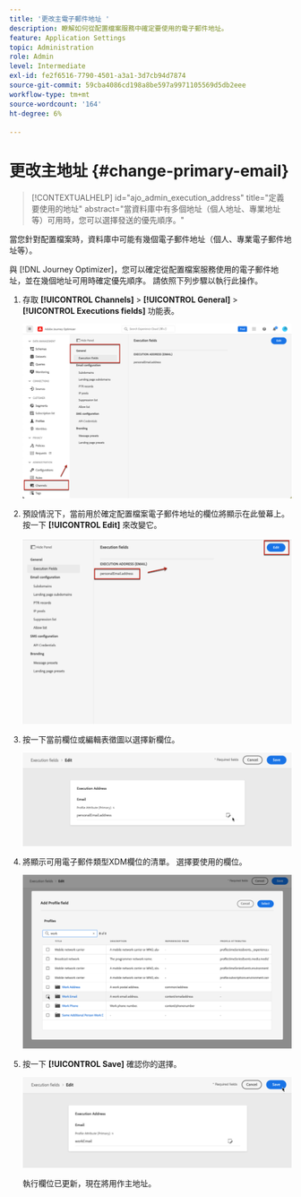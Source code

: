 ```yaml
---
title: '更改主電子郵件地址 '
description: 瞭解如何從配置檔案服務中確定要使用的電子郵件地址。
feature: Application Settings
topic: Administration
role: Admin
level: Intermediate
exl-id: fe2f6516-7790-4501-a3a1-3d7cb94d7874
source-git-commit: 59cba4086cd198a8be597a9971105569d5db2eee
workflow-type: tm+mt
source-wordcount: '164'
ht-degree: 6%

---
```


# 更改主地址 {#change-primary-email}

>[!CONTEXTUALHELP]
>id="ajo_admin_execution_address"
>title="定義要使用的地址"
>abstract="當資料庫中有多個地址（個人地址、專業地址等）可用時，您可以選擇發送的優先順序。"

當您針對配置檔案時，資料庫中可能有幾個電子郵件地址（個人、專業電子郵件地址等）。

與 [!DNL Journey Optimizer]，您可以確定從配置檔案服務使用的電子郵件地址，並在幾個地址可用時確定優先順序。 請依照下列步驟以執行此操作。

1. 存取 **[!UICONTROL Channels]** > **[!UICONTROL General]** > **[!UICONTROL Executions fields]** 功能表。

   ![](assets/primary-address-execution-fields.png)

1. 預設情況下，當前用於確定配置檔案電子郵件地址的欄位將顯示在此螢幕上。 按一下 **[!UICONTROL Edit]** 來改變它。

   ![](assets/primary-address.png)

1. 按一下當前欄位或編輯表徵圖以選擇新欄位。

   ![](assets/primary-address-edit.png)

1. 將顯示可用電子郵件類型XDM欄位的清單。 選擇要使用的欄位。

   ![](assets/primary-address-field.png)

1. 按一下 **[!UICONTROL Save]** 確認你的選擇。

   ![](assets/primary-address-save.png)

   執行欄位已更新，現在將用作主地址。

<!--1. You can also select an additional field to use as secondary email address. This allows you to determine which field to use if the primary field is empty for a profile. -->

